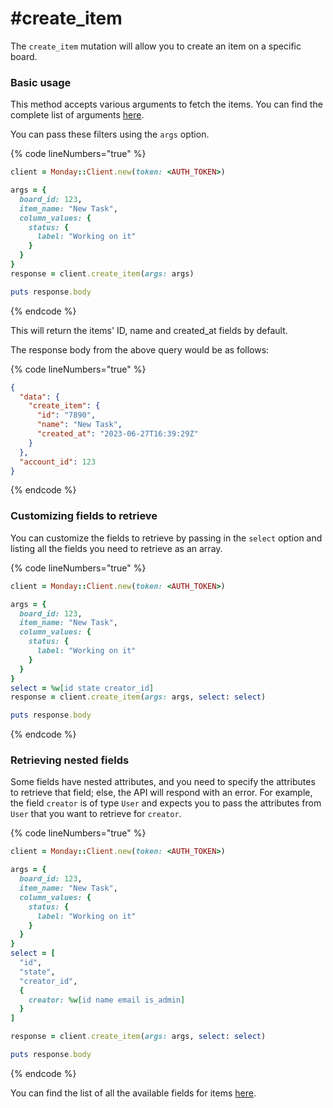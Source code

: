 # #create\_item

The `create_item` mutation will allow you to create an item on a specific board.

### Basic usage

This method accepts various arguments to fetch the items. You can find the complete list of arguments [here](https://developer.monday.com/api-reference/docs/items#arguments-1).

You can pass these filters using the `args` option.

{% code lineNumbers="true" %}
```ruby
client = Monday::Client.new(token: <AUTH_TOKEN>)

args = {
  board_id: 123,
  item_name: "New Task",
  column_values: {
    status: {
      label: "Working on it"
    }
  }
}
response = client.create_item(args: args)

puts response.body
```
{% endcode %}

This will return the items' ID, name and created\_at fields by default.

The response body from the above query would be as follows:

{% code lineNumbers="true" %}
```json
{
  "data": {
    "create_item": {
      "id": "7890",
      "name": "New Task",
      "created_at": "2023-06-27T16:39:29Z"
    }
  },
  "account_id": 123
}
```
{% endcode %}

### Customizing fields to retrieve

You can customize the fields to retrieve by passing in the `select` option and listing all the fields you need to retrieve as an array.

{% code lineNumbers="true" %}
```ruby
client = Monday::Client.new(token: <AUTH_TOKEN>)

args = {
  board_id: 123,
  item_name: "New Task",
  column_values: {
    status: {
      label: "Working on it"
    }
  }
}
select = %w[id state creator_id]
response = client.create_item(args: args, select: select)

puts response.body
```
{% endcode %}

### Retrieving nested fields

Some fields have nested attributes, and you need to specify the attributes to retrieve that field; else, the API will respond with an error. For example, the field `creator` is of type `User` and expects you to pass the attributes from `User` that you want to retrieve for `creator`.

{% code lineNumbers="true" %}
```ruby
client = Monday::Client.new(token: <AUTH_TOKEN>)

args = {
  board_id: 123,
  item_name: "New Task",
  column_values: {
    status: {
      label: "Working on it"
    }
  }
}
select = [
  "id",
  "state",
  "creator_id",
  {
    creator: %w[id name email is_admin]
  }
]

response = client.create_item(args: args, select: select)

puts response.body
```
{% endcode %}

You can find the list of all the available fields for items [here](https://developer.monday.com/api-reference/docs/items#fields).
